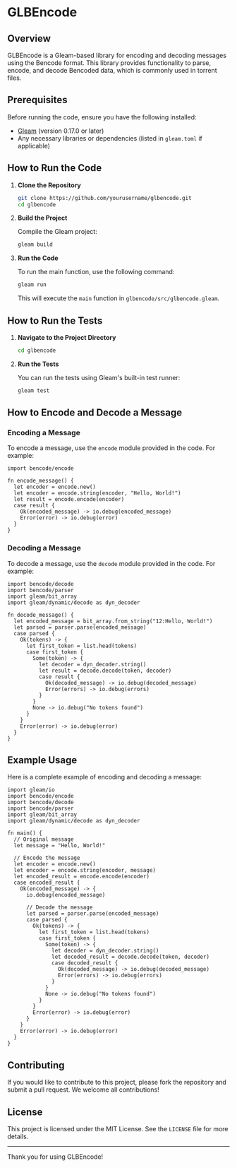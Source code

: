 # GLBEncode

## Overview

GLBEncode is a Gleam-based library for encoding and decoding messages using the Bencode format. This library provides functionality to parse, encode, and decode Bencoded data, which is commonly used in torrent files.

## Prerequisites

Before running the code, ensure you have the following installed:

- [Gleam](https://gleam.run/getting-started/) (version 0.17.0 or later)
- Any necessary libraries or dependencies (listed in `gleam.toml` if applicable)

## How to Run the Code

1. **Clone the Repository**

   ```bash
   git clone https://github.com/yourusername/glbencode.git
   cd glbencode
   ```

2. **Build the Project**

   Compile the Gleam project:

   ```bash
   gleam build
   ```

3. **Run the Code**

   To run the main function, use the following command:

   ```bash
   gleam run
   ```

   This will execute the `main` function in `glbencode/src/glbencode.gleam`.

## How to Run the Tests

1. **Navigate to the Project Directory**

   ```bash
   cd glbencode
   ```

2. **Run the Tests**

   You can run the tests using Gleam's built-in test runner:

   ```bash
   gleam test
   ```

## How to Encode and Decode a Message

### Encoding a Message

To encode a message, use the `encode` module provided in the code. For example:

```gleam
import bencode/encode

fn encode_message() {
  let encoder = encode.new()
  let encoder = encode.string(encoder, "Hello, World!")
  let result = encode.encode(encoder)
  case result {
    Ok(encoded_message) -> io.debug(encoded_message)
    Error(error) -> io.debug(error)
  }
}
```

### Decoding a Message

To decode a message, use the `decode` module provided in the code. For example:

```gleam
import bencode/decode
import bencode/parser
import gleam/bit_array
import gleam/dynamic/decode as dyn_decoder

fn decode_message() {
  let encoded_message = bit_array.from_string("12:Hello, World!")
  let parsed = parser.parse(encoded_message)
  case parsed {
    Ok(tokens) -> {
      let first_token = list.head(tokens)
      case first_token {
        Some(token) -> {
          let decoder = dyn_decoder.string()
          let result = decode.decode(token, decoder)
          case result {
            Ok(decoded_message) -> io.debug(decoded_message)
            Error(errors) -> io.debug(errors)
          }
        }
        None -> io.debug("No tokens found")
      }
    }
    Error(error) -> io.debug(error)
  }
}
```

## Example Usage

Here is a complete example of encoding and decoding a message:

```gleam
import gleam/io
import bencode/encode
import bencode/decode
import bencode/parser
import gleam/bit_array
import gleam/dynamic/decode as dyn_decoder

fn main() {
  // Original message
  let message = "Hello, World!"

  // Encode the message
  let encoder = encode.new()
  let encoder = encode.string(encoder, message)
  let encoded_result = encode.encode(encoder)
  case encoded_result {
    Ok(encoded_message) -> {
      io.debug(encoded_message)

      // Decode the message
      let parsed = parser.parse(encoded_message)
      case parsed {
        Ok(tokens) -> {
          let first_token = list.head(tokens)
          case first_token {
            Some(token) -> {
              let decoder = dyn_decoder.string()
              let decoded_result = decode.decode(token, decoder)
              case decoded_result {
                Ok(decoded_message) -> io.debug(decoded_message)
                Error(errors) -> io.debug(errors)
              }
            }
            None -> io.debug("No tokens found")
          }
        }
        Error(error) -> io.debug(error)
      }
    }
    Error(error) -> io.debug(error)
  }
}
```

## Contributing

If you would like to contribute to this project, please fork the repository and submit a pull request. We welcome all contributions!

## License

This project is licensed under the MIT License. See the `LICENSE` file for more details.

---

Thank you for using GLBEncode!
